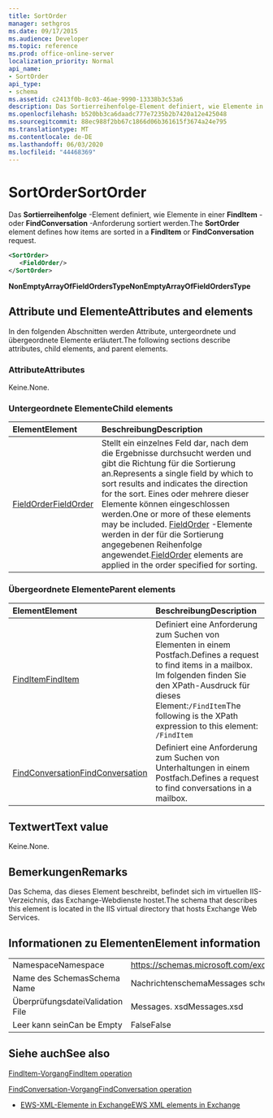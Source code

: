 ```yaml
---
title: SortOrder
manager: sethgros
ms.date: 09/17/2015
ms.audience: Developer
ms.topic: reference
ms.prod: office-online-server
localization_priority: Normal
api_name:
- SortOrder
api_type:
- schema
ms.assetid: c2413f0b-8c03-46ae-9990-13338b3c53a6
description: Das Sortierreihenfolge-Element definiert, wie Elemente in einer FindItem-oder FindConversation-Anforderung sortiert werden.
ms.openlocfilehash: b520bb3ca6daadc777e7235b2b7420a12e425048
ms.sourcegitcommit: 88ec988f2bb67c1866d06b361615f3674a24e795
ms.translationtype: MT
ms.contentlocale: de-DE
ms.lasthandoff: 06/03/2020
ms.locfileid: "44468369"
---
```

# <a name="sortorder"></a><span data-ttu-id="3964b-103">SortOrder</span><span class="sxs-lookup"><span data-stu-id="3964b-103">SortOrder</span></span>

<span data-ttu-id="3964b-104">Das **Sortierreihenfolge** -Element definiert, wie Elemente in einer **FindItem** -oder **FindConversation** -Anforderung sortiert werden.</span><span class="sxs-lookup"><span data-stu-id="3964b-104">The **SortOrder** element defines how items are sorted in a **FindItem** or **FindConversation** request.</span></span> 
  
```xml
<SortOrder>
   <FieldOrder/>
</SortOrder>
```

 <span data-ttu-id="3964b-105">**NonEmptyArrayOfFieldOrdersType**</span><span class="sxs-lookup"><span data-stu-id="3964b-105">**NonEmptyArrayOfFieldOrdersType**</span></span>
## <a name="attributes-and-elements"></a><span data-ttu-id="3964b-106">Attribute und Elemente</span><span class="sxs-lookup"><span data-stu-id="3964b-106">Attributes and elements</span></span>

<span data-ttu-id="3964b-107">In den folgenden Abschnitten werden Attribute, untergeordnete und übergeordnete Elemente erläutert.</span><span class="sxs-lookup"><span data-stu-id="3964b-107">The following sections describe attributes, child elements, and parent elements.</span></span>
  
### <a name="attributes"></a><span data-ttu-id="3964b-108">Attribute</span><span class="sxs-lookup"><span data-stu-id="3964b-108">Attributes</span></span>

<span data-ttu-id="3964b-109">Keine.</span><span class="sxs-lookup"><span data-stu-id="3964b-109">None.</span></span>
  
### <a name="child-elements"></a><span data-ttu-id="3964b-110">Untergeordnete Elemente</span><span class="sxs-lookup"><span data-stu-id="3964b-110">Child elements</span></span>

|<span data-ttu-id="3964b-111">**Element**</span><span class="sxs-lookup"><span data-stu-id="3964b-111">**Element**</span></span>|<span data-ttu-id="3964b-112">**Beschreibung**</span><span class="sxs-lookup"><span data-stu-id="3964b-112">**Description**</span></span>|
|:-----|:-----|
|[<span data-ttu-id="3964b-113">FieldOrder</span><span class="sxs-lookup"><span data-stu-id="3964b-113">FieldOrder</span></span>](fieldorder.md) <br/> |<span data-ttu-id="3964b-114">Stellt ein einzelnes Feld dar, nach dem die Ergebnisse durchsucht werden und gibt die Richtung für die Sortierung an.</span><span class="sxs-lookup"><span data-stu-id="3964b-114">Represents a single field by which to sort results and indicates the direction for the sort.</span></span> <span data-ttu-id="3964b-115">Eines oder mehrere dieser Elemente können eingeschlossen werden.</span><span class="sxs-lookup"><span data-stu-id="3964b-115">One or more of these elements may be included.</span></span> <span data-ttu-id="3964b-116">[FieldOrder](fieldorder.md) -Elemente werden in der für die Sortierung angegebenen Reihenfolge angewendet.</span><span class="sxs-lookup"><span data-stu-id="3964b-116">[FieldOrder](fieldorder.md) elements are applied in the order specified for sorting.</span></span>  <br/> |
   
### <a name="parent-elements"></a><span data-ttu-id="3964b-117">Übergeordnete Elemente</span><span class="sxs-lookup"><span data-stu-id="3964b-117">Parent elements</span></span>

|<span data-ttu-id="3964b-118">**Element**</span><span class="sxs-lookup"><span data-stu-id="3964b-118">**Element**</span></span>|<span data-ttu-id="3964b-119">**Beschreibung**</span><span class="sxs-lookup"><span data-stu-id="3964b-119">**Description**</span></span>|
|:-----|:-----|
|[<span data-ttu-id="3964b-120">FindItem</span><span class="sxs-lookup"><span data-stu-id="3964b-120">FindItem</span></span>](finditem.md) <br/> |<span data-ttu-id="3964b-121">Definiert eine Anforderung zum Suchen von Elementen in einem Postfach.</span><span class="sxs-lookup"><span data-stu-id="3964b-121">Defines a request to find items in a mailbox.</span></span>  <br/> <span data-ttu-id="3964b-122">Im folgenden finden Sie den XPath-Ausdruck für dieses Element:`/FindItem`</span><span class="sxs-lookup"><span data-stu-id="3964b-122">The following is the XPath expression to this element:  `/FindItem`</span></span> <br/> |
|[<span data-ttu-id="3964b-123">FindConversation</span><span class="sxs-lookup"><span data-stu-id="3964b-123">FindConversation</span></span>](findconversation.md) <br/> |<span data-ttu-id="3964b-124">Definiert eine Anforderung zum Suchen von Unterhaltungen in einem Postfach.</span><span class="sxs-lookup"><span data-stu-id="3964b-124">Defines a request to find conversations in a mailbox.</span></span>  <br/> |
   
## <a name="text-value"></a><span data-ttu-id="3964b-125">Textwert</span><span class="sxs-lookup"><span data-stu-id="3964b-125">Text value</span></span>

<span data-ttu-id="3964b-126">Keine.</span><span class="sxs-lookup"><span data-stu-id="3964b-126">None.</span></span>
  
## <a name="remarks"></a><span data-ttu-id="3964b-127">Bemerkungen</span><span class="sxs-lookup"><span data-stu-id="3964b-127">Remarks</span></span>

<span data-ttu-id="3964b-128">Das Schema, das dieses Element beschreibt, befindet sich im virtuellen IIS-Verzeichnis, das Exchange-Webdienste hostet.</span><span class="sxs-lookup"><span data-stu-id="3964b-128">The schema that describes this element is located in the IIS virtual directory that hosts Exchange Web Services.</span></span>
  
## <a name="element-information"></a><span data-ttu-id="3964b-129">Informationen zu Elementen</span><span class="sxs-lookup"><span data-stu-id="3964b-129">Element information</span></span>

|||
|:-----|:-----|
|<span data-ttu-id="3964b-130">Namespace</span><span class="sxs-lookup"><span data-stu-id="3964b-130">Namespace</span></span>  <br/> |https://schemas.microsoft.com/exchange/services/2006/messages  <br/> |
|<span data-ttu-id="3964b-131">Name des Schemas</span><span class="sxs-lookup"><span data-stu-id="3964b-131">Schema Name</span></span>  <br/> |<span data-ttu-id="3964b-132">Nachrichtenschema</span><span class="sxs-lookup"><span data-stu-id="3964b-132">Messages schema</span></span>  <br/> |
|<span data-ttu-id="3964b-133">Überprüfungsdatei</span><span class="sxs-lookup"><span data-stu-id="3964b-133">Validation File</span></span>  <br/> |<span data-ttu-id="3964b-134">Messages. xsd</span><span class="sxs-lookup"><span data-stu-id="3964b-134">Messages.xsd</span></span>  <br/> |
|<span data-ttu-id="3964b-135">Leer kann sein</span><span class="sxs-lookup"><span data-stu-id="3964b-135">Can be Empty</span></span>  <br/> |<span data-ttu-id="3964b-136">False</span><span class="sxs-lookup"><span data-stu-id="3964b-136">False</span></span>  <br/> |
   
## <a name="see-also"></a><span data-ttu-id="3964b-137">Siehe auch</span><span class="sxs-lookup"><span data-stu-id="3964b-137">See also</span></span>



[<span data-ttu-id="3964b-138">FindItem-Vorgang</span><span class="sxs-lookup"><span data-stu-id="3964b-138">FindItem operation</span></span>](finditem-operation.md)
  
[<span data-ttu-id="3964b-139">FindConversation-Vorgang</span><span class="sxs-lookup"><span data-stu-id="3964b-139">FindConversation operation</span></span>](findconversation-operation.md)


- [<span data-ttu-id="3964b-140">EWS-XML-Elemente in Exchange</span><span class="sxs-lookup"><span data-stu-id="3964b-140">EWS XML elements in Exchange</span></span>](ews-xml-elements-in-exchange.md)

